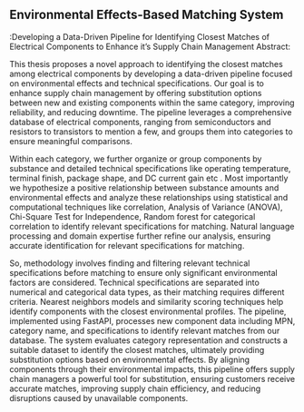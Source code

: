
## Environmental Effects-Based Matching System 
:Developing a Data-Driven Pipeline for Identifying Closest 
Matches of Electrical Components to Enhance it’s Supply 
Chain Management 
Abstract: 
 
This thesis proposes a novel approach to identifying the closest matches among electrical 
components by developing a data-driven pipeline focused on environmental effects and technical 
specifications. Our goal is to enhance supply chain management by offering substitution options 
between new and existing components within the same category, improving reliability, and reducing 
downtime. The pipeline leverages a comprehensive database of electrical components, ranging from 
semiconductors and resistors to transistors to mention a few, and groups them into categories to 
ensure meaningful comparisons. 
 
Within each category, we further organize or group components by substance and detailed technical 
specifications like operating temperature, terminal finish, package shape, and DC current gain etc . 
Most importantly we hypothesize a positive relationship between substance amounts and 
environmental effects and analyze these relationships using statistical and computational techniques 
like correlation, Analysis of Variance (ANOVA), Chi-Square Test for Independence, Random forest for 
categorical correlation to identify relevant specifications for matching. Natural language processing 
and domain expertise further refine our analysis, ensuring accurate identification for relevant 
specifications for matching. 
 
 
So, methodology involves finding and filtering relevant technical specifications before matching to 
ensure only significant environmental factors are considered. Technical specifications are separated 
into numerical and categorical data types, as their matching requires different criteria. Nearest 
neighbors models and similarity scoring techniques help identify components with the closest 
environmental profiles. The pipeline, implemented using FastAPI, processes new component data 
including MPN, category name, and specifications to identify relevant matches from our database. 
The system evaluates category representation and constructs a suitable dataset to identify the 
closest matches, ultimately providing substitution options based on environmental effects. By 
aligning components through their environmental impacts, this pipeline offers supply chain 
managers a powerful tool for substitution, ensuring customers receive accurate matches, improving 
supply chain efficiency, and reducing disruptions caused by unavailable components.
